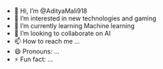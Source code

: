 - 👋 Hi, I’m @AdityaMali918
- 👀 I’m interested in new technologies and gaming
- 🌱 I’m currently learning Machine learning
- 💞️ I’m looking to collaborate on AI
- 📫 How to reach me ...
- 😄 Pronouns: ...
- ⚡ Fun fact: ...

<!---
AdityaMali918/AdityaMali918 is a ✨ special ✨ repository because its `README.md` (this file) appears on your GitHub profile.
You can click the Preview link to take a look at your changes.
--->

